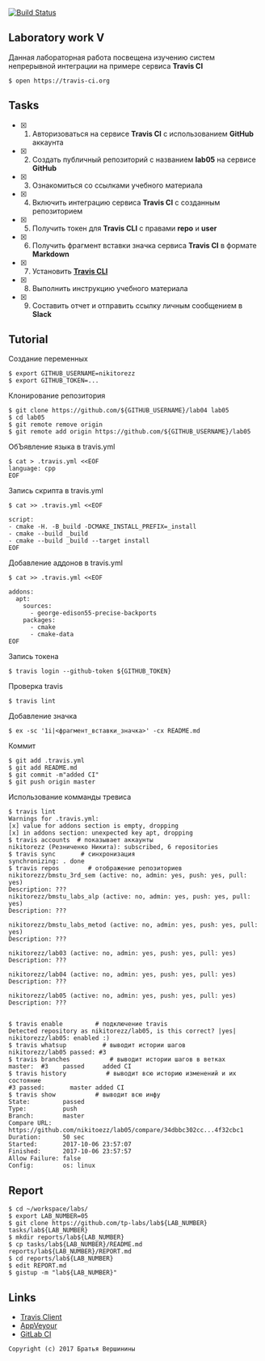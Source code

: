 [![Build Status](https://travis-ci.org/nikitorezz/lab05.svg?branch=master)](https://travis-ci.org/nikitorezz/lab05)
## Laboratory work V

Данная лабораторная работа посвещена изучению систем непрерывной интеграции на примере сервиса **Travis CI**

```ShellSession
$ open https://travis-ci.org
```

## Tasks

- [x] 1. Авторизоваться на сервисе **Travis CI** с использованием **GitHub** аккаунта
- [x] 2. Создать публичный репозиторий с названием **lab05** на сервисе **GitHub**
- [x] 3. Ознакомиться со ссылками учебного материала
- [x] 4. Включить интеграцию сервиса **Travis CI** с созданным репозиторием
- [x] 5. Получить токен для **Travis CLI** с правами **repo** и **user**
- [x] 6. Получить фрагмент вставки значка сервиса **Travis CI** в формате **Markdown**
- [x] 7. Установить [**Travis CLI**](https://github.com/travis-ci/travis.rb#installation)
- [x] 8. Выполнить инструкцию учебного материала
- [x] 9. Составить отчет и отправить ссылку личным сообщением в **Slack**

## Tutorial

Создание переменных
```ShellSession
$ export GITHUB_USERNAME=nikitorezz
$ export GITHUB_TOKEN=...
```
Клонирование репозитория
```ShellSession
$ git clone https://github.com/${GITHUB_USERNAME}/lab04 lab05
$ cd lab05
$ git remote remove origin
$ git remote add origin https://github.com/${GITHUB_USERNAME}/lab05
```
ОбЪявление языка в travis.yml
```ShellSession
$ cat > .travis.yml <<EOF
language: cpp
EOF
```
Запись скрипта в travis.yml
```ShellSession
$ cat >> .travis.yml <<EOF

script:
- cmake -H. -B_build -DCMAKE_INSTALL_PREFIX=_install
- cmake --build _build
- cmake --build _build --target install
EOF
```
Добавление аддонов в travis.yml
```ShellSession
$ cat >> .travis.yml <<EOF

addons:
  apt:
    sources:
      - george-edison55-precise-backports
    packages:
      - cmake
      - cmake-data
EOF
```
Запись токена
```ShellSession
$ travis login --github-token ${GITHUB_TOKEN}
```
Проверка travis
```ShellSession
$ travis lint
```
Добавление значка
```ShellSession
$ ex -sc '1i|<фрагмент_вставки_значка>' -cx README.md
```
Коммит
```ShellSession
$ git add .travis.yml
$ git add README.md
$ git commit -m"added CI"
$ git push origin master
```
Использование комманды тревиса 
```ShellSession
$ travis lint
Warnings for .travis.yml:
[x] value for addons section is empty, dropping
[x] in addons section: unexpected key apt, dropping
$ travis accounts  # показывает аккаунты
nikitorezz (Резниченко Никита): subscribed, 6 repositories
$ travis sync       # синхронизация
synchronizing: . done
$ travis repos        # отображение репозиториев
nikitorezz/bmstu_3rd_sem (active: no, admin: yes, push: yes, pull: yes)
Description: ???
nikitorezz/bmstu_labs_alp (active: no, admin: yes, push: yes, pull: yes)
Description: ???

nikitorezz/bmstu_labs_metod (active: no, admin: yes, push: yes, pull: yes)
Description: ???

nikitorezz/lab03 (active: no, admin: yes, push: yes, pull: yes)
Description: ???

nikitorezz/lab04 (active: no, admin: yes, push: yes, pull: yes)
Description: ???

nikitorezz/lab05 (active: no, admin: yes, push: yes, pull: yes)
Description: ???


$ travis enable         # подключение travis
Detected repository as nikitorezz/lab05, is this correct? |yes| 
nikitorezz/lab05: enabled :)
$ travis whatsup          # выводит истории шагов
nikitorezz/lab05 passed: #3
$ travis branches           # выводит истории шагов в ветках 
master:  #3    passed     added CI
$ travis history           # выводит всю историю изменений и их состояние   
#3 passed:       master added CI
$ travis show           # выводит всю инфу
State:         passed
Type:          push
Branch:        master
Compare URL:   https://github.com/nikitoezz/lab05/compare/34dbbc302cc...4f32cbc1
Duration:      50 sec
Started:       2017-10-06 23:57:07
Finished:      2017-10-06 23:57:57
Allow Failure: false
Config:        os: linux
```

## Report

```ShellSession
$ cd ~/workspace/labs/
$ export LAB_NUMBER=05
$ git clone https://github.com/tp-labs/lab${LAB_NUMBER} tasks/lab${LAB_NUMBER}
$ mkdir reports/lab${LAB_NUMBER}
$ cp tasks/lab${LAB_NUMBER}/README.md reports/lab${LAB_NUMBER}/REPORT.md
$ cd reports/lab${LAB_NUMBER}
$ edit REPORT.md
$ gistup -m "lab${LAB_NUMBER}"
```

## Links

- [Travis Client](https://github.com/travis-ci/travis.rb)
- [AppVeyour](https://www.appveyor.com/)
- [GitLab CI](https://about.gitlab.com/gitlab-ci/)

```
Copyright (c) 2017 Братья Вершинины
```

